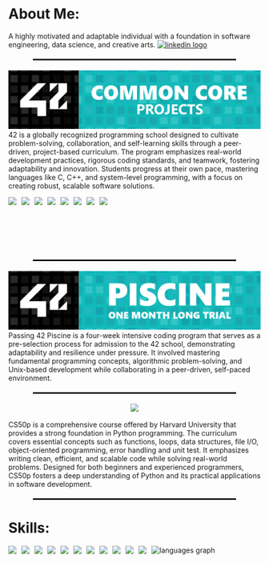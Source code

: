 <h1 align="left">
	About Me:
</h1>

<p align="left">
	A highly motivated and adaptable individual with a foundation in software engineering, data science, and creative arts.
	<a href="www.linkedin.com/in/mei-ki-yiu">
		<img src="https://raw.githubusercontent.com/maurodesouza/profile-readme-generator/master/src/assets/icons/social/linkedin/default.svg" width="40" height="35" alt="linkedin logo"  />
	</a>
</p>

<hr style="border: 1px solid #000; width: 80%; margin: 20px auto;">

<p align="left">
  <a href="https://github.com/yiumeiki/yiumeiki.github.io/tree/main/42CommonCore">
    <img src="https://github.com/jotavare/jotavare/blob/main/42/banners/resources/github_resources_banner_common_core_projects.png">
  </a>
  42 is a globally recognized programming school designed to cultivate problem-solving, collaboration, and self-learning skills through a peer-driven, project-based curriculum. The program emphasizes real-world development practices, rigorous coding standards, and teamwork, fostering adaptability and innovation. Students progress at their own pace, mastering languages like C, C++, and system-level programming, with a focus on creating robust, scalable software solutions.
</p>

<div align="center" style="display: flex; flex-wrap: wrap; gap: 10px;">
  <a href="https://github.com/yiumeiki/yiumeiki.github.io/tree/main/42CommonCore/minitalk">
    <img height="105" src="https://github.com/0bvim/42-project-badges/blob/main/badges/minitalke.png?raw=true"  />
  </a>
    <img height="105" src="https://github.com/0bvim/42-project-badges/blob/main/badges/born2beroote.png?raw=true"  />
  <a href="https://github.com/yiumeiki/yiumeiki.github.io/tree/main/42CommonCore/ft_printf">
    <img height="105" src="https://github.com/0bvim/42-project-badges/blob/main/badges/ft_printfe.png?raw=trueges/blob/main/badges/libfte.png?raw=true"  />
  </a>
  <a href="https://github.com/yiumeiki/yiumeiki.github.io/tree/main/42CommonCore/get_next_line">
    <img height="105" src="https://github.com/0bvim/42-project-badges/blob/main/badges/get_next_linee.png?raw=true"  />
  </a>
  <a href="https://github.com/yiumeiki/yiumeiki.github.io/tree/main/42CommonCore/libft">
    <img height="105" src="https://github.com/0bvim/42-project-badges/blob/main/badges/libfte.png?raw=true"  />
  </a>
  <a href="https://github.com/yiumeiki/yiumeiki.github.io/tree/main/42CommonCore/philo">
    <img height="105" src="https://github.com/0bvim/42-project-badges/blob/main/badges/philosopherse.png?raw=true"  />
  </a>
    <img height="105" src="https://github.com/0bvim/42-project-badges/blob/main/badges/push_swape.png?raw=true"  />
  <a href="https://github.com/yiumeiki/yiumeiki.github.io/tree/main/42CommonCore/fractol">
    <img height="105" src="https://github.com/0bvim/42-project-badges/blob/main/badges/fract-ole.png?raw=true"  />
  </a>
  <br clear="both">
</div>

<hr style="border: 1px solid #000; width: 80%; margin: 20px auto;">

<p align="left">
  <a href="https://github.com/yiumeiki/yiumeiki.github.io/tree/main/42Piscine">
    <img src="https://github.com/jotavare/jotavare/blob/main/42/banners/piscine_and_common_core/github_piscine_and_common_core_banner_piscine.png">
  </a>
  Passing 42 Piscine is a four-week intensive coding program that serves as a pre-selection process for admission to the 42 school, demonstrating adaptability and resilience under pressure. It involved mastering fundamental programming concepts, algorithmic problem-solving, and Unix-based development while collaborating in a peer-driven, self-paced environment.

</p>

<hr style="border: 1px solid #000; width: 80%; margin: 20px auto;">

<p align="center">
  <a href="https://github.com/yiumeiki/yiumeiki.github.io/tree/main/CS50P">
    <img src="https://media.licdn.com/dms/image/v2/D5612AQH8np4qqwd2YA/article-cover_image-shrink_720_1280/article-cover_image-shrink_720_1280/0/1693981266937?e=1743033600&v=beta&t=AAI_YTQwDGd2XbzkwrlBBEAHieZ15BNTA4hiac_4pAY">  
  </a>
</p>

<div align="left" style="display: flex; flex-wrap: wrap; gap: 10px;">
  CS50p is a comprehensive course offered by Harvard University that provides a strong foundation in Python programming. The curriculum covers essential concepts such as functions, loops, data structures, file I/O, object-oriented programming, error handling and unit test. It emphasizes writing clean, efficient, and scalable code while solving real-world problems. Designed for both beginners and experienced programmers, CS50p fosters a deep understanding of Python and its practical applications in software development.
</div>

<hr style="border: 1px solid #000; width: 80%; margin: 20px auto;">

<h1 align="left">
	Skills:
</h1>

<div align="center" style="display: flex; flex-wrap: wrap; gap: 10px;">
    <img src="https://skillicons.dev/icons?i=c" />
	<img src="https://skillicons.dev/icons?i=python" />
	<img src="https://skillicons.dev/icons?i=cpp" />
	<img src="https://skillicons.dev/icons?i=git" />
	<img src="https://skillicons.dev/icons?i=github" />
	<img src="https://skillicons.dev/icons?i=html" />
	<img src="https://skillicons.dev/icons?i=css" />
	<img src="https://skillicons.dev/icons?i=bash" />
	<img src="https://skillicons.dev/icons?i=vscode" />
	<img src="https://skillicons.dev/icons?i=linux" />
	<img src="https://skillicons.dev/icons?i=markdown" />
	<img src="https://github-readme-stats.vercel.app/api/top-langs?username=yiumeiki&locale=en&hide_title=false&layout=compact&card_width=320&langs_count=5&theme=dracula&hide_border=false&order=2" height="200" alt="languages graph"  />
 </div>
